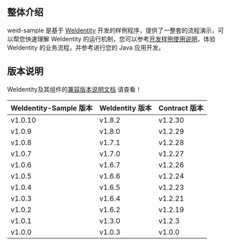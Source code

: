 ## 整体介绍

weid-sample 是基于 [WeIdentity](https://weidentity.readthedocs.io/zh_CN/latest/README.html) 开发的样例程序，提供了一整套的流程演示，可以帮您快速理解 WeIdentity 的运行机制，您可以参考[开发样例使用说明](https://weidentity.readthedocs.io/zh_CN/latest/docs/weidentity-sample.html)，体验 WeIdentity 的业务流程，并参考进行您的 Java 应用开发。


版本说明
--------

WeIdentity及其组件的[兼容版本说明文档](https://weidentity.readthedocs.io/zh_CN/develop/docs/compatibility.html) 请查看！

| WeIdentity-Sample 版本 | WeIdentity 版本 | Contract 版本 |
| :---- | :---- | :---- |
| v1.0.10 | v1.8.2 | v1.2.30 |
| v1.0.9 | v1.8.0 | v1.2.29 |
| v1.0.8 | v1.7.1 | v1.2.28 |
| v1.0.7 | v1.7.0 | v1.2.27 |
| v1.0.6 | v1.6.7 | v1.2.26 |
| v1.0.5 | v1.6.6 | v1.2.24 |
| v1.0.4 | v1.6.5 | v1.2.23 |
| v1.0.3 | v1.6.4 | v1.2.21 |
| v1.0.2 | v1.6.2 | v1.2.19 |
| v1.0.1 | v1.3.0 | v1.2.3 |
| v1.0.0 | v1.0.3 | v1.0.0 |